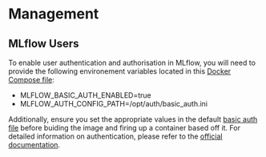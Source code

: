 # Management

## MLflow Users
To enable user authentication and authorisation in MLflow, you will need to provide the following environement variables located in this [Docker Compose file](./../../docker-compose-auth.yml):

* MLFLOW_BASIC_AUTH_ENABLED=true
* MLFLOW_AUTH_CONFIG_PATH=/opt/auth/basic_auth.ini

Additionally, ensure you set the appropriate values in the default [basic auth file](./../../docker/mlflow/server/auth/basic_auth.ini) before buiding the image and firing up a container based off it. For detailed information on authentication, please refer to the [official documentation](https://mlflow.org/docs/2.6.0/auth/index.html).

